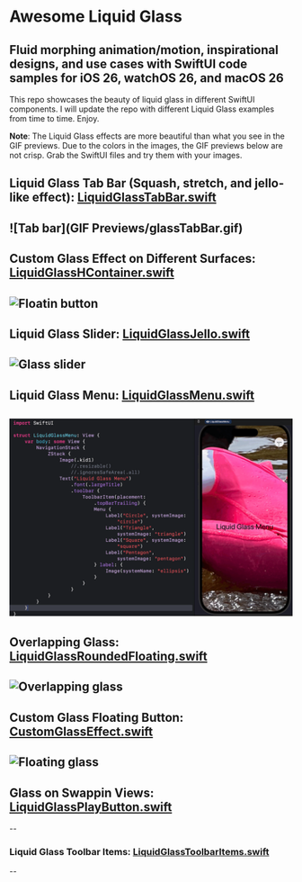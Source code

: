 # Awesome Liquid Glass

## Fluid morphing animation/motion, inspirational designs, and use cases with SwiftUI code samples for iOS 26, watchOS 26, and macOS 26

This repo showcases the beauty of liquid glass in different SwiftUI components. I will update the repo with different Liquid Glass examples from time to time. Enjoy.

**Note**: The Liquid Glass effects are more beautiful than what you see in the GIF previews. Due to the colors in the images, the GIF previews below are not crisp. Grab the SwiftUI files and try them with your images. 

## Liquid Glass Tab Bar (Squash, stretch, and jello-like effect): [LiquidGlassTabBar.swift](https://github.com/GetStream/awesome-liquid-glass/blob/main/SwiftFiles/LiquidGlassTabBar.swift)

![Tab bar](GIF Previews/glassTabBar.gif)
--

## Custom Glass Effect on Different Surfaces: [LiquidGlassHContainer.swift](https://github.com/GetStream/awesome-liquid-glass/blob/main/SwiftFiles/LiquidGlassHContainer.swift)
![Floatin button](GIFPreviews/customFloatingGlass.gif)
--

## Liquid Glass Slider: [LiquidGlassJello.swift](https://github.com/GetStream/awesome-liquid-glass/blob/main/SwiftFiles/LiquidGlassJello.swift)
![Glass slider](GIFPreviews/glassSlider.gif)
--

## Liquid Glass Menu: [LiquidGlassMenu.swift](https://github.com/GetStream/awesome-liquid-glass/blob/main/SwiftFiles/LiquidGlassMenu.swift)
![Glass menu](GIFPreviews/liquidGlassMenu.gif)
--

## Overlapping Glass: [LiquidGlassRoundedFloating.swift](https://github.com/GetStream/awesome-liquid-glass/blob/main/SwiftFiles/LiquidGlassRoundedFloating.swift)
![Overlapping glass](GIFPreviews/overlappingGlass.gif)
--

## Custom Glass Floating Button: [CustomGlassEffect.swift](https://github.com/GetStream/awesome-liquid-glass/blob/main/SwiftFiles/CustomGlassEffect.swift)
![Floating glass](GIFPreviews/floatingButton.gif)
--

## Glass on Swappin Views: [LiquidGlassPlayButton.swift](https://github.com/GetStream/awesome-liquid-glass/blob/main/SwiftFiles/LiquidGlassPlayButton.swift)
--

### Liquid Glass Toolbar Items: [LiquidGlassToolbarItems.swift](https://github.com/GetStream/awesome-liquid-glass/blob/main/SwiftFiles/LiquidGlassToolbarItems.swift)
--
